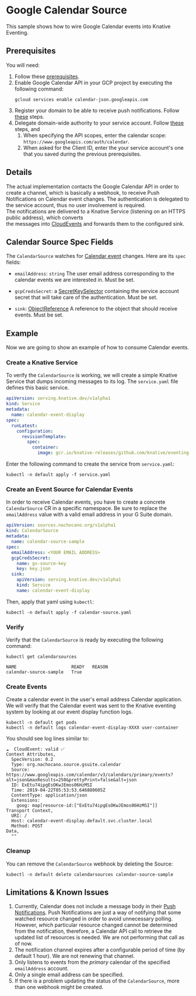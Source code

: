 # Google Calendar Source 

This sample shows how to wire Google Calendar events into Knative Eventing.

## Prerequisites

You will need:

1. Follow these [prerequisites](https://github.com/nachocano/gsuite-source#prerequisites).
1. Enable Google Calendar API in your GCP project by executing the following command: 
    ```shell
    gcloud services enable calendar-json.googleapis.com
    ```
1. Register your domain to be able to receive push notifications. Follow [these](https://developers.google.com/calendar/v3/push#registering-your-domain) steps.
1. Delegate domain-wide authority to your service account. 
Follow [these](https://developers.google.com/admin-sdk/directory/v1/guides/delegation#delegate_domain-wide_authority_to_your_service_account) steps, and
    1. When specifying the API scopes, enter the calendar scope: `https://www.googleapis.com/auth/calendar`. 
    1. When asked for the Client ID, enter the your service account's one that you saved during the previous prerequisites.

## Details
The actual implementation contacts the Google Calendar API in order to create a 
channel, which is basically a webhook, to receive Push Notifications on Calendar event changes. 
The authentication is delegated to the service account, thus no user involvement is required.    
The notifications are delivered to a Knative Service (listening on an HTTPS public address), which converts  
the messages into [CloudEvents](https://github.com/cloudevents/spec) and forwards them to the configured sink.

## Calendar Source Spec Fields

The `CalendarSource` watches for [Calendar event](https://developers.google.com/calendar/v3/reference/events/watch) changes. 
Here are its `spec` fields:

- `emailAddress`: `string` The user email address corresponding to the calendar events we are interested in. Must be set.

- `gcpCredsSecret`: a [SecretKeySelector](https://kubernetes.io/docs/reference/generated/kubernetes-api/v1.12/#secretkeyselector-v1-core)
  containing the service account secret that will take care of the authentication. Must be set.
- `sink`:
  [ObjectReference](https://kubernetes.io/docs/reference/generated/kubernetes-api/v1.12/#objectreference-v1-core)
  A reference to the object that should receive events. Must be set.

## Example

Now we are going to show an example of how to consume Calendar events.

### Create a Knative Service

To verify the `CalendarSource` is working, we will create a simple Knative Service that dumps incoming messages to its log. 
The `service.yaml` file defines this basic service.

```yaml
apiVersion: serving.knative.dev/v1alpha1
kind: Service
metadata:
  name: calendar-event-display
spec:
  runLatest:
    configuration:
      revisionTemplate:
        spec:
          container:
            image: gcr.io/knative-releases/github.com/knative/eventing-sources/cmd/event_display@sha256:bf45b3eb1e7fc4cb63d6a5a6416cf696295484a7662e0cf9ccdf5c080542c21d
```

Enter the following command to create the service from `service.yaml`:

```shell
kubectl -n default apply -f service.yaml
```

### Create an Event Source for Calendar Events

In order to receive Calendar events, you have to create a concrete 
`CalendarSource` CR in a specific namespace. Be sure to replace the
`emailAddress` value with a valid email address in your G Suite domain.

```yaml
apiVersion: sources.nachocano.org/v1alpha1
kind: CalendarSource
metadata:
  name: calendar-source-sample
spec:
  emailAddress: <YOUR EMAIL ADDRESS>
  gcpCredsSecret:
    name: gs-source-key
    key: key.json
  sink:
    apiVersion: serving.knative.dev/v1alpha1
    kind: Service
    name: calendar-event-display
```

Then, apply that yaml using `kubectl`:

```shell
kubectl -n default apply -f calendar-source.yaml
```

### Verify

Verify that the `CalendarSource` is ready by executing the following command:

```shell
kubectl get calendarsources
```
```
NAME                     READY   REASON
calendar-source-sample   True
```

### Create Events

Create a calendar event in the user's email address Calendar application. 
We will verify that the Calendar event was sent to the Knative eventing system
by looking at our event display function logs.

```shell
kubectl -n default get pods
kubectl -n default logs calendar-event-display-XXXX user-container
```

You should see log lines similar to:

```
☁️  CloudEvent: valid ✅
Context Attributes,
  SpecVersion: 0.2
  Type: org.nachocano.source.gsuite.calendar
  Source: https://www.googleapis.com/calendar/v3/calendars/primary/events?alt=json&maxResults=250&prettyPrint=false&alt=json
  ID: ExEtu74ipgEsOKwJEmos06HzMSI
  Time: 2019-04-22T05:53:53.646880605Z
  ContentType: application/json
  Extensions:
    goog: map[resource-id:["ExEtu74ipgEsOKwJEmos06HzMSI"]]
Transport Context,
  URI: /
  Host: calendar-event-display.default.svc.cluster.local
  Method: POST
Data,
  ""
```

### Cleanup

You can remove the `CalendarSource` webhook by deleting the Source:

```shell
kubectl -n default delete calendarsources calendar-source-sample
```

## Limitations & Known Issues

1. Currently, Calendar does not include a message body in their [Push Notifications](https://developers.google.com/calendar/v3/push). 
Push Notifications are just a way of notifying that some watched resource changed in order to avoid unnecessary polling. 
However, *which* particular resource changed cannot be determined from the notification, therefore, a Calendar API call 
to retrieve the updated list of resources is needed. We are not performing that call as of now. 
1. The notification channel expires after a configurable period of time (by default 1 hour). We are not renewing that channel. 
1. Only listens to events from the *primary* calendar of the specified `emailAddress` account. 
1. Only a single email address can be specified.
1. If there is a problem updating the status of the `CalendarSource`, more than one webhook might be created. 
